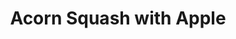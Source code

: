 ---
title: Acorn Squash with Apple
modified_from: allrecipes.com
original_url: https://www.allrecipes.com/recipe/82736/acorn-squash-with-apple
---